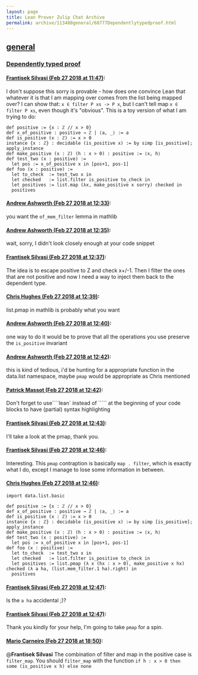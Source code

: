 ```yaml
---
layout: page
title: Lean Prover Zulip Chat Archive 
permalink: archive/113488general/68777Dependentlytypedproof.html
---
```


## [general](index.html)
### [Dependently typed proof](68777Dependentlytypedproof.html)

#### [Frantisek Silvasi (Feb 27 2018 at 11:47)](https://leanprover.zulipchat.com/#narrow/stream/113488-general/topic/Dependently%20typed%20proof/near/123038173):
I don't suppose this sorry is provable - how does one convince Lean that whatever it is that I am mapping over comes from the list being mapped over? I can show that: `x ∈ filter P xs -> P x`, but I can't tell map `x ∈ filter P xs`, even though it's "obvious". This is a toy version of what I am trying to do:
```
def positive := {x : ℤ // x > 0}
def x_of_positive : positive → ℤ | ⟨a, _⟩ := a
def is_positive (x : ℤ) := x > 0
instance {x : ℤ} : decidable (is_positive x) := by simp [is_positive]; apply_instance
def make_positive (x : ℤ) (h : x > 0) : positive := ⟨x, h⟩
def test_two (x : positive) :=
  let pos := x_of_positive x in [pos+1, pos-1]
def foo (x : positive) :=
  let to_check  := test_two x in
  let checked   := list.filter is_positive to_check in
  let positives := list.map (λx, make_positive x sorry) checked in
  positives
```

#### [Andrew Ashworth (Feb 27 2018 at 12:33)](https://leanprover.zulipchat.com/#narrow/stream/113488-general/topic/Dependently%20typed%20proof/near/123039719):
you want the `of_mem_filter` lemma in mathlib

#### [Andrew Ashworth (Feb 27 2018 at 12:35)](https://leanprover.zulipchat.com/#narrow/stream/113488-general/topic/Dependently%20typed%20proof/near/123039771):
wait, sorry, I didn't look closely enough at your code snippet

#### [Frantisek Silvasi (Feb 27 2018 at 12:37)](https://leanprover.zulipchat.com/#narrow/stream/113488-general/topic/Dependently%20typed%20proof/near/123039815):
The idea is to escape positive to Z and check x+/-1. Then I filter the ones that are not positive and now I need a way to inject them back to the dependent type.

#### [Chris Hughes (Feb 27 2018 at 12:39)](https://leanprover.zulipchat.com/#narrow/stream/113488-general/topic/Dependently%20typed%20proof/near/123039868):
list.pmap in mathlib is probably what you want

#### [Andrew Ashworth (Feb 27 2018 at 12:40)](https://leanprover.zulipchat.com/#narrow/stream/113488-general/topic/Dependently%20typed%20proof/near/123039927):
one way to do it would be to prove that all the operations you use preserve the `is_positive` invariant

#### [Andrew Ashworth (Feb 27 2018 at 12:42)](https://leanprover.zulipchat.com/#narrow/stream/113488-general/topic/Dependently%20typed%20proof/near/123039980):
this is kind of tedious, i'd be hunting for a appropriate function in the data.list namespace, maybe `pmap` would be appropriate as Chris mentioned

#### [Patrick Massot (Feb 27 2018 at 12:42)](https://leanprover.zulipchat.com/#narrow/stream/113488-general/topic/Dependently%20typed%20proof/near/123039982):
Don't forget to use````lean` instead of ````` at the beginning of your code blocks to have (partial) syntax highlighting

#### [Frantisek Silvasi (Feb 27 2018 at 12:43)](https://leanprover.zulipchat.com/#narrow/stream/113488-general/topic/Dependently%20typed%20proof/near/123039988):
I'll take a look at the pmap, thank you.

#### [Frantisek Silvasi (Feb 27 2018 at 12:46)](https://leanprover.zulipchat.com/#narrow/stream/113488-general/topic/Dependently%20typed%20proof/near/123040083):
Interesting. This `pmap` contraption is basically `map . filter`, which is exactly what I do, except I manage to lose some information in between.

#### [Chris Hughes (Feb 27 2018 at 12:46)](https://leanprover.zulipchat.com/#narrow/stream/113488-general/topic/Dependently%20typed%20proof/near/123040088):
``` lean
import data.list.basic

def positive := {x : ℤ // x > 0}
def x_of_positive : positive → ℤ | ⟨a, _⟩ := a
def is_positive (x : ℤ) := x > 0
instance {x : ℤ} : decidable (is_positive x) := by simp [is_positive]; apply_instance
def make_positive (x : ℤ) (h : x > 0) : positive := ⟨x, h⟩
def test_two (x : positive) :=
  let pos := x_of_positive x in [pos+1, pos-1]
def foo (x : positive) :=
  let to_check  := test_two x in
  let checked   := list.filter is_positive to_check in
  let positives := list.pmap (λ x (hx : x > 0), make_positive x hx) checked (λ a ha, (list.mem_filter.1 ha).right) in
  positives

```

#### [Frantisek Silvasi (Feb 27 2018 at 12:47)](https://leanprover.zulipchat.com/#narrow/stream/113488-general/topic/Dependently%20typed%20proof/near/123040098):
Is the `a ha` accidental ;)?

#### [Frantisek Silvasi (Feb 27 2018 at 12:47)](https://leanprover.zulipchat.com/#narrow/stream/113488-general/topic/Dependently%20typed%20proof/near/123040102):
Thank you kindly for your help, I'm going to take `pmap` for a spin.

#### [Mario Carneiro (Feb 27 2018 at 18:50)](https://leanprover.zulipchat.com/#narrow/stream/113488-general/topic/Dependently%20typed%20proof/near/123051610):
@**Frantisek Silvasi** The combination of filter and map in the positive case is `filter_map`. You should `filter_map` with the function `if h : x > 0 then some (is_positive x h) else none`

